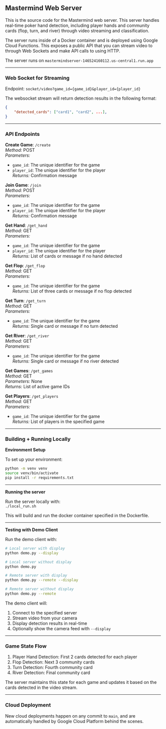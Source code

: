 ## Mastermind Web Server
This is the source code for the Mastermind web server. This server handles real-time poker hand detection, including player hands and community cards (flop, turn, and river) through video streaming and classification.

The server runs inside of a Docker container and is deployed using Google Cloud Functions. This exposes a public API that you can stream video to through Web Sockets and make API calls to using HTTP.

The server runs on `mastermindserver-146524160112.us-central1.run.app`

___
### Web Socket for Streaming
Endpoint: `socket/video?game_id={game_id}&player_id={player_id}`

The websocket stream will return detection results in the following format:
```json
{
    "detected_cards": ["card1", "card2", ...],
}
```

___
### API Endpoints

**Create Game**: `/create`  
*Method:* POST  
*Parameters:*  
- `game_id`: The unique identifier for the game  
- `player_id`: The unique identifier for the player  
*Returns:* Confirmation message

**Join Game**: `/join`  
*Method:* POST  
*Parameters:*  
- `game_id`: The unique identifier for the game  
- `player_id`: The unique identifier for the player  
*Returns:* Confirmation message

**Get Hand**: `/get_hand`  
*Method:* GET  
*Parameters:*  
- `game_id`: The unique identifier for the game  
- `player_id`: The unique identifier for the player  
*Returns:* List of cards or message if no hand detected

**Get Flop**: `/get_flop`  
*Method:* GET  
*Parameters:*  
- `game_id`: The unique identifier for the game  
*Returns:* List of three cards or message if no flop detected

**Get Turn**: `/get_turn`  
*Method:* GET  
*Parameters:*  
- `game_id`: The unique identifier for the game  
*Returns:* Single card or message if no turn detected

**Get River**: `/get_river`  
*Method:* GET  
*Parameters:*  
- `game_id`: The unique identifier for the game  
*Returns:* Single card or message if no river detected

**Get Games**: `/get_games`  
*Method:* GET  
*Parameters:* None  
*Returns:* List of active game IDs

**Get Players**: `/get_players`  
*Method:* GET  
*Parameters:*  
- `game_id`: The unique identifier for the game  
*Returns:* List of players in the specified game

___
### Building + Running Locally

**Environment Setup**

To set up your environment:
```bash
python -m venv venv
source venv/bin/activate
pip install -r requirements.txt
```

___
**Running the server**

Run the server locally with:  
`./local_run.sh`

This will build and run the docker container specified in the Dockerfile.

___
**Testing with Demo Client**

Run the demo client with:
```bash
# Local server with display
python demo.py --display

# Local server without display
python demo.py

# Remote server with display
python demo.py --remote --display

# Remote server without display
python demo.py --remote
```

The demo client will:
1. Connect to the specified server
2. Stream video from your camera
3. Display detection results in real-time
4. Optionally show the camera feed with `--display`

___
### Game State Flow
1. Player Hand Detection: First 2 cards detected for each player
2. Flop Detection: Next 3 community cards
3. Turn Detection: Fourth community card
4. River Detection: Final community card

The server maintains this state for each game and updates it based on the cards detected in the video stream.

___
### Cloud Deployment
New cloud deployments happen on any commit to `main`, and are automatically handled by Google Cloud Platform behind the scenes.
